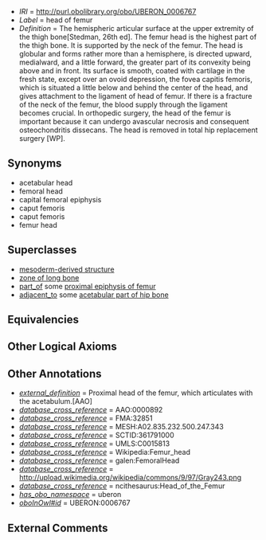  * *IRI* = http://purl.obolibrary.org/obo/UBERON_0006767
 * *Label* = head of femur
 * *Definition* = The hemispheric articular surface at the upper extremity of the thigh bone[Stedman, 26th ed]. The femur head is the highest part of the thigh bone. It is supported by the neck of the femur. The head is globular and forms rather more than a hemisphere, is directed upward, medialward, and a little forward, the greater part of its convexity being above and in front. Its surface is smooth, coated with cartilage in the fresh state, except over an ovoid depression, the fovea capitis femoris, which is situated a little below and behind the center of the head, and gives attachment to the ligament of head of femur. If there is a fracture of the neck of the femur, the blood supply through the ligament becomes crucial. In orthopedic surgery, the head of the femur is important because it can undergo avascular necrosis and consequent osteochondritis dissecans. The head is removed in total hip replacement surgery [WP].

## Synonyms

 * acetabular head
 * femoral head
 * capital femoral epiphysis
 * caput femoris
 * caput femoris
 * femur head

## Superclasses

 * [mesoderm-derived structure](../../UBERON/20/UBERON_0004120.md)
 * [zone of long bone](../../UBERON/55/UBERON_0005055.md)
 * [part_of](../../BFO/50/BFO_0000050.md) some [proximal epiphysis of femur](../../UBERON/12/UBERON_0004412.md)
 * [adjacent_to](../../RO/20/RO_0002220.md) some [acetabular part of hip bone](../../UBERON/69/UBERON_0001269.md)

## Equivalencies


## Other Logical Axioms


## Other Annotations

 * *[external_definition](../../UBPROP/01/UBPROP_0000001.md)* = Proximal head of the femur, which articulates with the acetabulum.[AAO]
 * *[database_cross_reference](../../ef/oboInOwl#hasDbXref.md)* = AAO:0000892
 * *[database_cross_reference](../../ef/oboInOwl#hasDbXref.md)* = FMA:32851
 * *[database_cross_reference](../../ef/oboInOwl#hasDbXref.md)* = MESH:A02.835.232.500.247.343
 * *[database_cross_reference](../../ef/oboInOwl#hasDbXref.md)* = SCTID:361791000
 * *[database_cross_reference](../../ef/oboInOwl#hasDbXref.md)* = UMLS:C0015813
 * *[database_cross_reference](../../ef/oboInOwl#hasDbXref.md)* = Wikipedia:Femur_head
 * *[database_cross_reference](../../ef/oboInOwl#hasDbXref.md)* = galen:FemoralHead
 * *[database_cross_reference](../../ef/oboInOwl#hasDbXref.md)* = http://upload.wikimedia.org/wikipedia/commons/9/97/Gray243.png
 * *[database_cross_reference](../../ef/oboInOwl#hasDbXref.md)* = ncithesaurus:Head_of_the_Femur
 * *[has_obo_namespace](../../ce/oboInOwl#hasOBONamespace.md)* = uberon
 * *[oboInOwl#id](../../id/oboInOwl#id.md)* = UBERON:0006767

## External Comments

